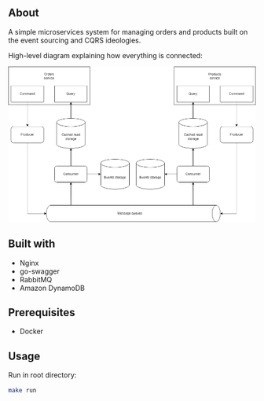 ## About

A simple microservices system for managing orders and products built on the event sourcing and CQRS ideologies.

High-level diagram explaining how everything is connected:

![overview diagram](./assets/es_cqrs.png)

## Built with

* Nginx
* go-swagger
* RabbitMQ
* Amazon DynamoDB

## Prerequisites 

* Docker


## Usage 

Run in root directory:
```sh
make run
```
